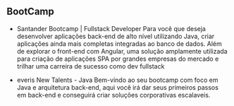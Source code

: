 ## BootCamp

- Santander Bootcamp | Fullstack Developer
Para você que deseja desenvolver aplicações back-end de alto nível utilizando Java, criar aplicações ainda mais completas integradas ao banco de dados. Além de explorar o front-end com Angular, uma solução amplamente utilizada para criação de aplicações SPA por grandes empresas do mercado e trilhar uma carreira de sucesso como dev fullstack

- everis New Talents - Java
Bem-vindo ao seu bootcamp com foco em Java e arquitetura back-end, aqui você irá dar seus primeiros passos em back-end e conseguirá criar soluções corporativas escalaveis.

